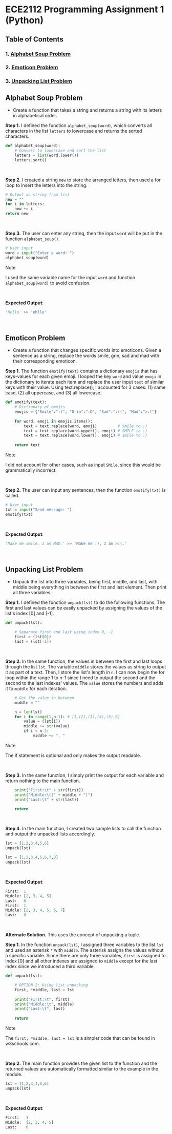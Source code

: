 # ECE2112 Programming Assignment 1 (Python)

## Table of Contents
### 1. [Alphabet Soup Problem](#anchor-alphabet_soup)
### 2. [Emoticon Problem](#anchor-emoticon)
### 3. [Unpacking List Problem](#anchor-unpacking_list)


<a name="anchor-alphabet_soup"></a>
## **Alphabet Soup Problem**
* Create a function that takes a string and returns a string with its letters in alphabetical order.

**Step 1.** I defined the function `alphabet_soup(word)`, which converts all characters in the list `letters` to lowercase and returns the sorted characters.
``` python
def alphabet_soup(word):
    # Convert to lowercase and sort the list
    letters = list(word.lower())
    letters.sort()
```
<br/>

**Step 2.** I created a string `new` to store the arranged letters, then used a for loop to insert the letters into the string.
``` python
# Output as string from list
new = ""
for i in letters:
    new += i
return new
```
<br/>

**Step 3.** The user can enter any string, then the input `word` will be put in the function `alphabet_soup()`.
``` python
# User input
word = input("Enter a word: ")
alphabet_soup(word)
```
> [!NOTE]
> I used the same variable name for the input `word` and function `alphabet_soup(word)` to avoid confusion.
<br/>

**Expected Output**: 
``` python
'Hello' >> 'ehllo'
```

<br/>


<a name="anchor-emoticon"></a>
## **Emoticon Problem**
* Create a function that changes specific words into emoticons. Given a sentence as a string, replace the words smile, grin, sad and mad with their corresponding emoticon.

**Step 1.** The function `emotify(text)` contains a dictionary `emojis` that has keys-values for each given emoji. I looped the key `word` and value `emoji` in the dictionary to iterate each item and replace the user input `text` of similar keys with their value. Using text.replace(), I accounted for 3 cases: (1) same case, (2) all uppercase, and (3) all lowercase.
``` python
def emotify(text):
    # Dictionary of emojis
    emojis = {"Smile":":)", "Grin":":D", "Sad":":((", "Mad":">:("}
    
    for word, emoji in emojis.items():
        text = text.replace(word, emoji)         # Smile to :)
        text = text.replace(word.upper(), emoji) # SMILE to :)
        text = text.replace(word.lower(), emoji) # smile to :)   
        
    return text
```
> [!NOTE]
> I did not account for other cases, such as input `SMile`, since this would be grammatically incorrect.
<br/>

**Step 2.** The user can input any sentences, then the function `emotify(txt)` is called.
``` python
# User input
txt = input("Send message: ")
emotify(txt)
```
<br/>

**Expected Output**: 
``` python
'Make me smile, I am MAD.' >> 'Make me :), I am >:(.'
```

<br/>


<a name="anchor-unpacking_list"></a>
## **Unpacking List Problem**
* Unpack the list into three variables, being first, middle, and last, with middle being everything in between the first and last element. Then print all three variables.

**Step 1.** I defined the function `unpack(lst)` to do the following functions. The first and last values can be easily unpacked by assigning the values of the list's index [0] and [-1].
``` python
def unpack(lst):

    # Separate first and last using index 0, -1
    first = (lst[0])
    last = (lst[-1])
```
<br/>

**Step 2.** In the same function, the values in between the first and last loops through the list `lst`. The variable `middle` stores the values as string to output it as part of a text. Then, I store the list's length in `n`. I can now begin the for loop within the range 1 to n-1 since I need to output the second and the second to the last indexes' values. The `value` stores the numbers and adds it to `middle` for each iteration.
``` python
    # Get the value in between
    middle = ""

    n = len(lst)
    for i in range(1,n-1): # [1,(2),(3),(4),(5),6]
        value = (lst[i])
        middle += str(value)
        if i < n-2: 
            middle += ", "
 ```
> [!NOTE]
> The if statement is optional and only makes the output readable.
<br/>

**Step 3.** In the same function, I simply print the output for each variable and return nothing to the main function.
``` python
    print("First:\t" + str(first))
    print("Middle:\t[" + middle + "]")
    print("Last:\t" + str(last))

    return 
```
<br/>

**Step 4.** In the main function, I created two sample lists to call the function and output the unpacked lists accordingly.
``` python
lst = [1,2,3,4,5,6]
unpack(lst)

lst = [1,2,3,4,5,6,7,8]
unpack(lst)
```
<br/>

**Expected Output**: 
``` python
First:	1
Middle:	[2, 3, 4, 5]
Last:	6
First:	1
Middle:	[2, 3, 4, 5, 6, 7]
Last:	8
```

<br/>

**Alternate Solution.** This uses the concept of unpacking a tuple.

**Step 1.** In the function `unpack(lst)`, I assigned three variables to the list `lst` and used an asterisk `*` with `middle`. The asterisk assigns the values without a specific variable. Since there are only three variables, `first` is assigned to index [0] and all other indexes are assigned to `middle` except for the last index since we introduced a third variable. 

``` python
def unpack(lst):

    # OPTION 2: Using list unpacking
    first, *middle, last = lst
    
    print("First:\t", first)
    print("Middle:\t", middle)
    print("Last:\t", last)
    
    return 
```
> [!NOTE]
> The `first, *middle, last = lst` is a simpler code that can be found in w3schools.com.
<br/>

**Step 2.** The main function provides the given list to the function and the returned values are automatically formatted similar to the example in the module.
``` python
lst = [1,2,3,4,5,6]
unpack(lst)
```
<br/>

**Expected Output**: 
``` python
First:	 1
Middle:	 [2, 3, 4, 5]
Last:	 6
```

<br/>

